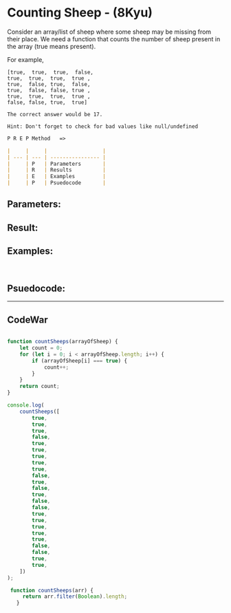 # Counting Sheep - (8Kyu)

 Consider an array/list of sheep where some sheep may be missing from their place. We need a function that counts the number of sheep present in the array (true means present).

 For example,

	[true,  true,  true,  false,
	true,  true,  true,  true ,
	true,  false, true,  false,
	true,  false, false, true ,
	true,  true,  true,  true ,
	false, false, true,  true]

	The correct answer would be 17.

	Hint: Don't forget to check for bad values like null/undefined


```md
P R E P Method   =>

|     |     |                  |
| --- | --- | ---------------- |
|     | P   | Parameters       |
|     | R   | Results          |
|     | E   | Examples         |
|     | P   | Psuedocode       |
```
## Parameters: 

## Result: 

## Examples: 
```js
  
```
## Psuedocode: 


---


## CodeWar

```js

```

```js
function countSheeps(arrayOfSheep) {
	let count = 0;
	for (let i = 0; i < arrayOfSheep.length; i++) {
		if (arrayOfSheep[i] === true) {
			count++;
		}
	}
	return count;
}

console.log(
	countSheeps([
		true,
		true,
		true,
		false,
		true,
		true,
		true,
		true,
		true,
		false,
		true,
		false,
		true,
		false,
		false,
		true,
		true,
		true,
		true,
		true,
		false,
		false,
		true,
		true,
	])
);

 function countSheeps(arr) {
     return arr.filter(Boolean).length;
   }
```